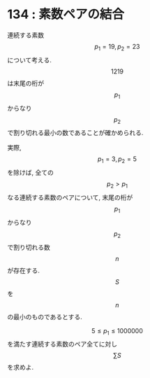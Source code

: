 # 134 : 素数ペアの結合

連続する素数$$p_1 = 19, p_2 = 23$$について考える. $$1219$$は末尾の桁が$$p_1$$からなり$$p_2$$で割り切れる最小の数であることが確かめられる.

実際,$$p_1 = 3, p_2 = 5$$を除けば, 全ての$$p_2 > p_1$$なる連続する素数のペアについて, 末尾の桁が $$p_1$$からなり$$p_2$$で割り切れる数$$n$$が存在する.$$S$$を$$n$$の最小のものであるとする.

$$5 ≤ p_1 ≤ 1000000$$を満たす連続する素数のペア全てに対し$$\sum S$$を求めよ.
